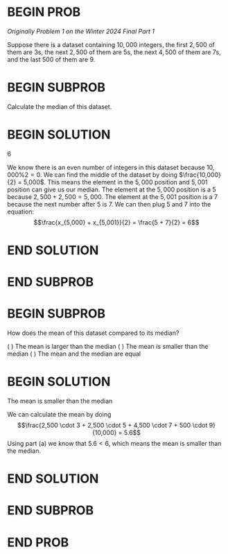 # BEGIN PROB

<i>Originally Problem 1 on the Winter 2024 Final Part 1</i>

Suppose there is a dataset containing $10,000$ integers, the first $2,500$ of them are $3$s, the next $2,500$ of them are $5$s, the next $4,500$ of them are $7$s, and the last $500$ of them are $9$.

# BEGIN SUBPROB

Calculate the median of this dataset.

# BEGIN SOLUTION

$6$

We know there is an even number of integers in this dataset because $10,000 \% 2 = 0$. We can find the middle of the dataset by doing $\frac{10,000}{2} = 5,000$. This means the element in the $5,000$ position and $5,001$ position can give us our median. The element at the $5,000$ position is a $5$ because $2,500 + 2,500 = 5,000$. The element at the $5,001$ position is a $7$ because the next number after $5$ is $7$. We can then plug $5$ and $7$ into the equation:
$$\frac{x_{5,000} + x_{5,001}}{2} = \frac{5 + 7}{2} = 6$$

# END SOLUTION

# END SUBPROB

# BEGIN SUBPROB

How does the mean of this dataset compared to its median?

( ) The mean is larger than the median
( ) The mean is smaller than the median
( ) The mean and the median are equal

# BEGIN SOLUTION

The mean is smaller than the median

We can calculate the mean by doing $$\frac{2,500 \cdot  3 + 2,500 \cdot  5 + 4,500 \cdot  7 + 500 \cdot  9}{10,000} = 5.6$$ Using part (a) we know that $5.6 < 6$, which means the mean is smaller than the median.

# END SOLUTION

# END SUBPROB

# END PROB